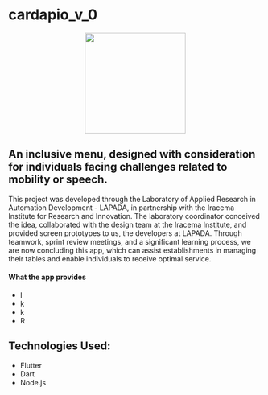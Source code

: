 <h1>cardapio_v_0</h1> 
<div align="center">
<img src="https://user-images.githubusercontent.com/95655454/215904906-691ed922-ea21-4a4a-80d9-e7e491318369.png" width = "200px"/>
</div>
<h2>
  An inclusive menu, designed with consideration for individuals facing challenges related to mobility or speech.
</h2>
<p>This project was developed through the Laboratory of Applied Research in Automation Development - LAPADA, in partnership with the Iracema Institute for Research and Innovation. The laboratory coordinator conceived the idea, collaborated with the design team at the Iracema Institute, and provided screen prototypes to us, the developers at LAPADA. Through teamwork, sprint review meetings, and a significant learning process, we are now concluding this app, which can assist establishments in managing their tables and enable individuals to receive optimal service.</p>

<h4>What the app provides</h4>

+ l
+ k
+ k
+ R


## Technologies Used:
- Flutter 
- Dart
- Node.js
